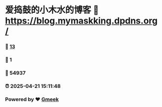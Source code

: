 # 爱捣鼓的小木水的博客 :link: https://blog.mymaskking.dpdns.org/ 
### :page_facing_up: [13](https://blog.mymaskking.dpdns.org//tag.html) 
### :speech_balloon: 1 
### :hibiscus: 54937 
### :alarm_clock: 2025-04-21 15:11:48 
### Powered by :heart: [Gmeek](https://github.com/Meekdai/Gmeek)
